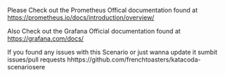 Please Check out the Prometheus Offical documentation found at https://prometheus.io/docs/introduction/overview/

Also Check out the Grafana Official documentation found at https://grafana.com/docs/

If you found any issues with this Scenario or just wanna update it sumbit issues/pull requests hhttps://github.com/frenchtoasters/katacoda-scenariosere 